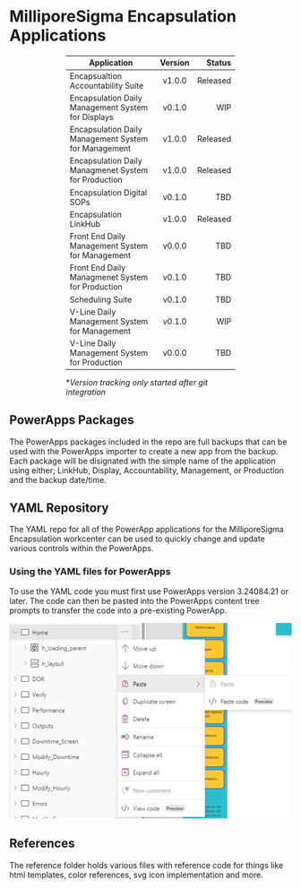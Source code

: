 # MilliporeSigma Encapsulation Applications

<div style="margin: auto; width: 60%;">

| Application        | Version           | Status          |
| ------------------ |:-----------------:| ---------------:|
| Encapsualtion Accountability Suite | v1.0.0 | Released |
| Encapsulation Daily Management System for Displays | v0.1.0 | WIP |
| Encapsulation Daily Management System for Management | v1.0.0 | Released |
| Encapsulation Daily Managmenet System for Production | v1.0.0 | Released |
| Encapsulation Digital SOPs | v0.1.0 | TBD |
| Encapsulation LinkHub | v1.0.0 | Released |
| Front End Daily Management System for Management | v0.0.0 | TBD |
| Front End Daily Managmenet System for Production | v0.1.0 | TBD |
| Scheduling Suite | v0.1.0 | TBD |
| V-Line Daily Management System for Management | v0.1.0 | WIP |
| V-Line Daily Management System for Production | v0.0.0 | TBD |

**Version tracking only started after git integration*

</div>

## PowerApps Packages

The PowerApps packages included in the repo are full backups that can be used with the PowerApps importer to create a new app from the backup. Each package will be disignated with the simple name of the application using either; LinkHub, Display, Accountability, Management, or Production and the backup date/time.

## YAML Repository

The YAML repo for all of the PowerApp applications for the MilliporeSigma Encapsulation workcenter can be used to quickly change and update various controls within the PowerApps.

### Using the YAML files for PowerApps

To use the YAML code you must first use PowerApps version 3.24084.21 or later. The code can then be pasted into the PowerApps content tree prompts to transfer the code into a pre-existing PowerApp.

![alt text](/ref-images/pasting.png "Pasting YAML code")

## References

The reference folder holds various files with reference code for things like html templates, color references, svg icon implementation and more.